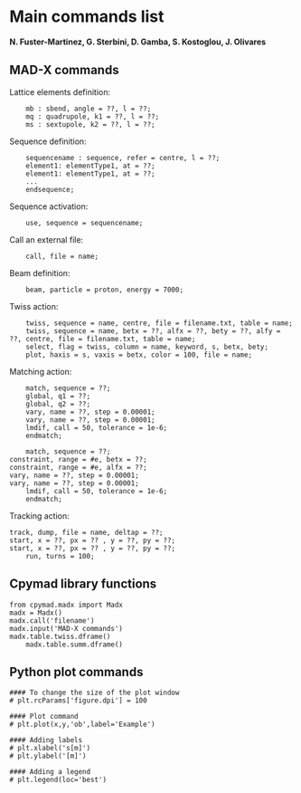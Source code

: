 # Main commands list
**N. Fuster-Marti­nez, G. Sterbini, D. Gamba, S. Kostoglou, J. Olivares** 

## MAD-X commands

Lattice elements definition:
        
        mb : sbend, angle = ??, l = ??; 
        mq : quadrupole, k1 = ??, l = ??;
        ms : sextupole, k2 = ??, l = ??;

Sequence definition:

        sequencename : sequence, refer = centre, l = ??;
        element1: elementType1, at = ??;
        element1: elementType1, at = ??;
        ...
        endsequence;

Sequence activation:

        use, sequence = sequencename;

Call an external file:

        call, file = name;

Beam definition:

        beam, particle = proton, energy = 7000;

Twiss action:

        twiss, sequence = name, centre, file = filename.txt, table = name;
        twiss, sequence = name, betx = ??, alfx = ??, bety = ??, alfy = ??, centre, file = filename.txt, table = name;
        select, flag = twiss, column = name, keyword, s, betx, bety;
        plot, haxis = s, vaxis = betx, color = 100, file = name;
   
Matching action:

        match, sequence = ??;
        global, q1 = ??;
        global, q2 = ??;
        vary, name = ??, step = 0.00001;
        vary, name = ??, step = 0.00001;
        lmdif, call = 50, tolerance = 1e-6;
        endmatch;

        match, sequence = ??;
	constraint, range = #e, betx = ??;
 	constraint, range = #e, alfx = ??;
  	vary, name = ??, step = 0.00001;
   	vary, name = ??, step = 0.00001;
    	lmdif, call = 50, tolerance = 1e-6;
     	endmatch;

 Tracking action:
 
 	track, dump, file = name, deltap = ??;
  	start, x = ??, px = ?? , y = ??, py = ??;
   	start, x = ??, px = ?? , y = ??, py = ??;
    	run, turns = 100;

        
## Cpymad library functions

	from cpymad.madx import Madx
 	madx = Madx()
  	madx.call('filename')
   	madx.input('MAD-X commands')
   	madx.table.twiss.dframe()
        madx.table.summ.dframe()
	
## Python plot commands

	#### To change the size of the plot window
	# plt.rcParams['figure.dpi'] = 100

	#### Plot command
	# plt.plot(x,y,'ob',label='Example')

	#### Adding labels
	# plt.xlabel('s[m]')
	# plt.ylabel('[m]')
	
	#### Adding a legend
	# plt.legend(loc='best')     

